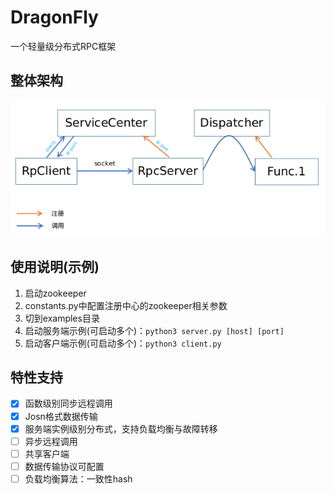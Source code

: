 # DragonFly
一个轻量级分布式RPC框架

## 整体架构
![整体架构](documents/整体架构.png)

## 使用说明(示例)
1. 启动zookeeper
2. constants.py中配置注册中心的zookeeper相关参数
3. 切到examples目录
4. 启动服务端示例(可启动多个)：`python3 server.py [host] [port]`
5. 启动客户端示例(可启动多个)：`python3 client.py`

## 特性支持

- [x] 函数级别同步远程调用
- [x] Josn格式数据传输
- [x] 服务端实例级别分布式，支持负载均衡与故障转移
- [ ] 异步远程调用
- [ ] 共享客户端
- [ ] 数据传输协议可配置
- [ ] 负载均衡算法：一致性hash